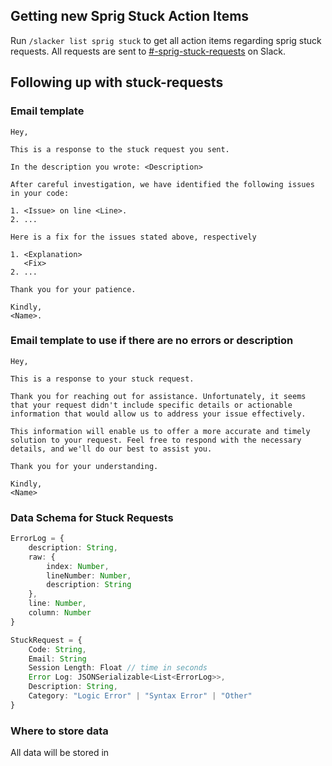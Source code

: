 
## Getting new Sprig Stuck Action Items
Run `/slacker list sprig stuck` to get all action items regarding sprig stuck requests. All requests are sent to [#-sprig-stuck-requests](https://hackclub.slack.com/archives/C06L5SNPPL6) on Slack.

## Following up with stuck-requests

### Email template

```
Hey,

This is a response to the stuck request you sent.

In the description you wrote: <Description>

After careful investigation, we have identified the following issues in your code:

1. <Issue> on line <Line>.
2. ...

Here is a fix for the issues stated above, respectively

1. <Explanation>
   <Fix>
2. ...

Thank you for your patience.

Kindly,
<Name>.

```

### Email template to use if there are no errors or description

```
Hey,

This is a response to your stuck request.

Thank you for reaching out for assistance. Unfortunately, it seems that your request didn't include specific details or actionable information that would allow us to address your issue effectively.

This information will enable us to offer a more accurate and timely solution to your request. Feel free to respond with the necessary details, and we'll do our best to assist you.

Thank you for your understanding.

Kindly,
<Name>
```

### Data Schema for Stuck Requests

```ts
ErrorLog = {
	description: String,
	raw: {
		index: Number,
		lineNumber: Number,
		description: String
	},
	line: Number,
	column: Number
}
```

```ts
StuckRequest = {
	Code: String,
	Email: String
	Session Length: Float // time in seconds
	Error Log: JSONSerializable<List<ErrorLog>>,
	Description: String,
	Category: "Logic Error" | "Syntax Error" | "Other"
}
```

### Where to store data

All data will be stored in
